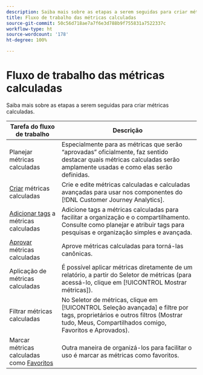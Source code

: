 ```yaml
---
description: Saiba mais sobre as etapas a serem seguidas para criar métricas calculadas.
title: Fluxo de trabalho das métricas calculadas
source-git-commit: 50c56d718ae7a7f6e3d788b9f755831a7522337c
workflow-type: ht
source-wordcount: '178'
ht-degree: 100%

---
```


# Fluxo de trabalho das métricas calculadas

Saiba mais sobre as etapas a serem seguidas para criar métricas calculadas.

| Tarefa do fluxo de trabalho | Descrição |
| --- | --- |
| Planejar métricas calculadas | Especialmente para as métricas que serão “aprovadas” oficialmente, faz sentido destacar quais métricas calculadas serão amplamente usadas e como elas serão definidas. |
| [Criar](/help/components/calc-metrics/cm-workflow/cm-build-metrics.md) métricas calculadas | Crie e edite métricas calculadas e calculadas avançadas para usar nos componentes do [!DNL Customer Journey Analytics]. |
| [Adicionar tags](cm-tagging.md) a métricas calculadas | Adicione tags a métricas calculadas para facilitar a organização e o compartilhamento. Consulte como planejar e atribuir tags para pesquisas e organização simples e avançada. |
| [Aprovar](cm-approving.md) métricas calculadas | Aprove métricas calculadas para torná-las canônicas. |
| Aplicação de métricas calculadas | É possível aplicar métricas diretamente de um relatório, a partir do Seletor de métricas (para acessá-lo, clique em [!UICONTROL Mostrar métricas]). |
| Filtrar métricas calculadas | No Seletor de métricas, clique em [!UICONTROL Seleção avançada] e filtre por tags, proprietários e outros filtros (Mostrar tudo, Meus, Compartilhados comigo, Favoritos e Aprovados). |
| Marcar métricas calculadas como [Favoritos](cm-finding.md) | Outra maneira de organizá-los para facilitar o uso é marcar as métricas como favoritos. |
